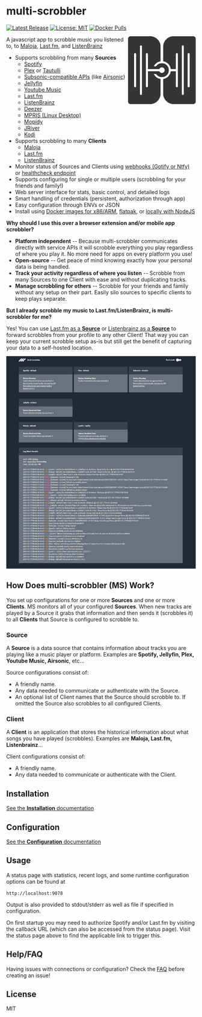 # multi-scrobbler

[![Latest Release](https://img.shields.io/github/v/release/foxxmd/multi-scrobbler)](https://github.com/FoxxMD/multi-scrobbler/releases)
[![License: MIT](https://img.shields.io/badge/License-MIT-yellow.svg)](https://opensource.org/licenses/MIT)
[![Docker Pulls](https://img.shields.io/docker/pulls/foxxmd/multi-scrobbler)](https://hub.docker.com/r/foxxmd/multi-scrobbler)

<img src="/assets/icon.png" align="right"
alt="multi-scrobbler logo" width="180" height="180">

A javascript app to scrobble music you listened to, to [Maloja](https://github.com/krateng/maloja), [Last.fm](https://www.last.fm), and [ListenBrainz](https://listenbrainz.org)

* Supports scrobbling from many **Sources**
  * [Spotify](/docsite/docs/configuration/configuration.md#spotify)
  * [Plex](/docsite/docs/configuration/configuration.md#plex) or [Tautulli](/docsite/docs/configuration/configuration.md#tautulli)
  * [Subsonic-compatible APIs](/docsite/docs/configuration/configuration.md#subsonic) (like [Airsonic](https://airsonic.github.io/))
  * [Jellyfin](/docsite/docs/configuration/configuration.md#jellyfin)
  * [Youtube Music](/docsite/docs/configuration/configuration.md#youtube-music)
  * [Last.fm](/docsite/docs/configuration/configuration.md#lastfm-source)
  * [ListenBrainz](/docsite/docs/configuration/configuration.md#listenbrainz--source-)
  * [Deezer](/docsite/docs/configuration/configuration.md#deezer)
  * [MPRIS (Linux Desktop)](/docsite/docs/configuration/configuration.md#mpris)
  * [Mopidy](/docsite/docs/configuration/configuration.md#mopidy)
  * [JRiver](/docsite/docs/configuration/configuration.md#jriver)
  * [Kodi](/docsite/docs/configuration/configuration.md#kodi)
* Supports scrobbling to many **Clients**
  * [Maloja](/docsite/docs/configuration/configuration.md#maloja)
  * [Last.fm](/docsite/docs/configuration/configuration.md#lastfm)
  * [ListenBrainz](/docsite/docs/configuration/configuration.md#listenbrainz)
* Monitor status of Sources and Clients using [webhooks (Gotify or Ntfy)](/docsite/docs/configuration/configuration.md#webhook-configurations) or [healthcheck endpoint](/docsite/docs/configuration/configuration.md#health-endpoint)
* Supports configuring for single or multiple users (scrobbling for your friends and family!)
* Web server interface for stats, basic control, and detailed logs
* Smart handling of credentials (persistent, authorization through app)
* Easy configuration through ENVs or JSON
* Install using [Docker images for x86/ARM](/docsite/docs/installation/installation.md#docker), [flatpak](/docsite/docs/installation/installation.md#flatpak), or [locally with NodeJS](/docsite/docs/installation/installation.md#nodejs)

**Why should I use this over a browser extension and/or mobile app scrobbler?**

* **Platform independent** -- Because multi-scrobbler communicates directly with service APIs it will scrobble everything you play regardless of where you play it. No more need for apps on every platform you use!
* **Open-source** -- Get peace of mind knowing exactly how your personal data is being handled.
* **Track your activity regardless of where you listen** -- Scrobble from many Sources to one Client with ease and without duplicating tracks.
* **Manage scrobbling for others** -- Scrobble for your friends and family without any setup on their part. Easily silo sources to specific clients to keep plays separate.

**But I already scrobble my music to Last.fm/ListenBrainz, is multi-scrobbler for me?**

Yes! You can use [Last.fm as a **Source**](/docsite/docs/configuration/configuration.md#lastfm--source-) or [Listenbrainz as a **Source**](/docsite/docs/configuration/configuration.md#listenbrainz--source-) to forward scrobbles from your profile to any other Client! That way you can keep your current scrobble setup as-is but still get the benefit of capturing your data to a self-hosted location.

<img src="/assets/status-ui.jpg" width="800">

## How Does multi-scrobbler (MS) Work?

You set up configurations for one or more **Sources** and one or more **Clients**. MS monitors all of your configured **Sources**. When new tracks are played by a Source it grabs that information and then sends it (scrobbles it) to all **Clients** that Source is configured to scrobble to.

### Source

A **Source** is a data source that contains information about tracks you are playing like a music player or platform. Examples are **Spotify, Jellyfin, Plex, Youtube Music, Airsonic**, etc...

Source configurations consist of:

* A friendly name.
* Any data needed to communicate or authenticate with the Source.
* An optional list of Client names that the Source should scrobble to. If omitted the Source also scrobbles to all configured Clients.

### Client

A **Client** is an application that stores the historical information about what songs you have played (scrobbles). Examples are **Maloja, Last.fm, Listenbrainz**...

Client configurations consist of:

* A friendly name.
* Any data needed to communicate or authenticate with the Client.

## Installation

[See the **Installation** documentation](/docsite/docs/installation/installation.md)

## Configuration

[See the **Configuration** documentation](/docsite/docs/configuration/configuration.md)

## Usage

A status page with statistics, recent logs, and some runtime configuration options can be found at

```
http://localhost:9078
```
Output is also provided to stdout/stderr as well as file if specified in configuration.

On first startup you may need to authorize Spotify and/or Last.fm by visiting the callback URL (which can also be accessed from the status page). Visit the status page above to find the applicable link to trigger this.

## Help/FAQ

Having issues with connections or configuration? Check the [FAQ](/docsite/docs/FAQ.md) before creating an issue!

## License

MIT
